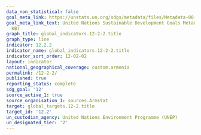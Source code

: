 ```yaml
---
data_non_statistical: false
goal_meta_link: https://unstats.un.org/sdgs/metadata/files/Metadata-08-04-02.pdf
goal_meta_link_text: United Nations Sustainable Development Goals Metadata (PDF 783
  KB)
graph_title: global_indicators.12-2-2.title
graph_type: line
indicator: 12.2.2
indicator_name: global_indicators.12-2-2.title
indicator_sort_order: 12-02-02
layout: indicator
national_geographical_coverage: custom.armenia
permalink: /12-2-2/
published: true
reporting_status: complete
sdg_goal: '12'
source_active_1: true
source_organisation_1: sources.Armstat
target: global_targets.12-2.title
target_id: '12.2'
un_custodian_agency: United Nations Environment Programme (UNEP)
un_designated_tier: '2'
---
```

